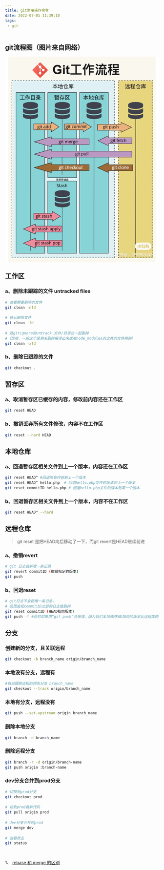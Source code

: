 ```yaml
---
title: git常用操作命令
date: 2022-07-01 11:39:10
tags:
 - git
---
```


## git流程图（图片来自网络）
<img src="/img/git.jpg" height = "auto" align=center />


## 工作区
### a、删除未跟踪的文件 untracked files
```sh
# 查看需要删除的文件
git clean -nfd

# 确认删除文件
git clean -fd

# 连gitignore的untrack 文件/目录也一起删掉
#（慎用，一般这个是用来删掉编译出来或者node_modules的之类的文件用的）
git clean -xfd
```

### b、删除已跟踪的文件
```sh
git checkout .
```

## 暂存区
### a、取消暂存区已缓存的内容，修改前内容还在工作区
```sh
git reset HEAD
```

### b、撤销丢弃所有文件修改，内容不在工作区
```sh
git reset --hard HEAD
```

## 本地仓库
### a、回退暂存区相关文件到上一个版本，内容还在工作区
```sh
git reset HEAD^ #回退所有内容到上一个版本
git reset HEAD^ hello.php  # 回退hello.php文件的版本到上一个版本
git reset commitID hello.php # 回退hello.php文件的版本到某一个版本
```

### b、回退暂存区相关文件到上一个版本，内容不在工作区
```sh
git reset HEAD^ --hard
```
## 远程仓库
>git reset 是把HEAD向后移动了一下，而git revert是HEAD继续前进

### a、撤销revert
```sh
# git 日志会新增一条记录
git revert commitID (撤销指定的版本)
git push
```

### b、回退reset
```sh
# git日志不会新增一条记录，
# 反而会把commitID之后的日志给删掉
git reset commitID (HEAD指向版本)
git push -f #此时如果用“git push”会报错，因为我们本地库HEAD指向的版本比远程库的要旧
```

## 分支
### 创建新的分支，且关联远程
```sh
git checkout -b branch_name origin/branch_name
```

### 本地没有分支，远程有
```sh
#自动跟踪远程的同名分支 branch_name
git checkout --track origin/branch_name
```

### 本地有分支，远程没有
```sh
git push --set-upstream origin branch_name
```

### 删除本地分支
```sh
git branch -d branch_name
```

### 删除远程分支
```sh
git branch -r -d origin/branch-name
git push origin :branch-name
```

### dev分支合并到prod分支
```sh
# 切换到prod分支
git checkout prod

# 拉取prod最新代码
git pull origin prod

# dev分支合并到prod
git merge dev

# 查看状态
git status
```

<br>

1、 [rebase 和 merge 的区别](https://mp.weixin.qq.com/s/cOXKqYw-bzX1eiwFVx6KMg)